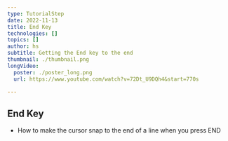 ```yaml
---
type: TutorialStep
date: 2022-11-13
title: End Key
technologies: []
topics: []
author: hs
subtitle: Getting the End key to the end
thumbnail: ./thumbnail.png
longVideo:
  poster: ./poster_long.png
  url: https://www.youtube.com/watch?v=72Dt_U9DQh4&start=770s

---
```


## End Key
- How to make the cursor snap to the end of a line when you press END
